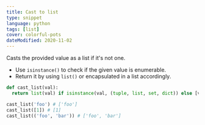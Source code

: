 ```yaml
---
title: Cast to list
type: snippet
language: python
tags: [list]
cover: colorful-pots
dateModified: 2020-11-02
---
```


Casts the provided value as a list if it's not one.

- Use `isinstance()` to check if the given value is enumerable.
- Return it by using `list()` or encapsulated in a list accordingly.

```py
def cast_list(val):
  return list(val) if isinstance(val, (tuple, list, set, dict)) else [val]

cast_list('foo') # ['foo']
cast_list([1]) # [1]
cast_list(('foo', 'bar')) # ['foo', 'bar']
```
